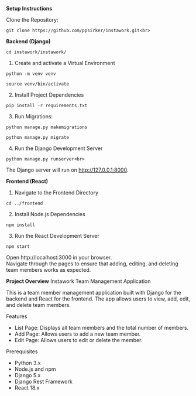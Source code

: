 
**Setup Instructions**

Clone the Repository: <br>
   ```
   git clone https://github.com/ppsirker/instawork.git<br>
   ```


**Backend (Django)**

```
cd instawork/instawork/
```

1. Create and activate a Virtual Environment
```
python -m venv venv
```
```
source venv/bin/activate
```
    
2. Install Project Dependencies
```
pip install -r requirements.txt
```
3. Run Migrations:
```
python manage.py makemigrations
```
```
python manage.py migrate
```
4. Run the Django Development Server
```
python manage.py runserver<br>
```
The Django server will run on http://127.0.0.1:8000.

**Frontend (React)**

1. Navigate to the Frontend Directory
```
cd ../frontend
```
2. Install Node.js Dependencies
```
npm install
```

3. Run the React Development Server
```
npm start
```
Open http://localhost:3000 in your browser.<br>
Navigate through the pages to ensure that adding, editing, and deleting team members works as expected.


**Project Overview**
Instawork Team Management Application

This is a team member management application built with Django for the backend and React for the frontend. The app allows users to view, add, edit, and delete team members. 

Features
- List Page: Displays all team members and the total number of members.
- Add Page: Allows users to add a new team member.
- Edit Page: Allows users to edit or delete the member.

Prerequisites
- Python 3.x
- Node.js and npm
- Django 5.x
- Django Rest Framework
- React 18.x

